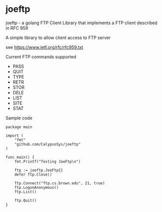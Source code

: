 # joeftp
joeftp - a golang FTP Client Library that implements a FTP client described in RFC 959

A simple library to allow client access to FTP server

see https://www.ietf.org/rfc/rfc959.txt

Current FTP commands supported
   * PASS <password>
   * QUIT
   * TYPE <type-code>
   * RETR <pathname>
   * STOR <pathname>
   * DELE <pathname>
   * LIST
   * SITE <string>
   * STAT <pathname>


Sample code

```
package main

import (
	"fmt"
	"github.com/CalypsoSys/joeftp"
)

func main() {
	fmt.Printf("Testing JoeFtp\n")

	ftp := joeftp.JoeFtp{}
	defer ftp.Close()

	ftp.Connect("ftp.cs.brown.edu", 21, true)
	ftp.LogonAnonymous()
	ftp.List()

	ftp.Quit()
}
```
